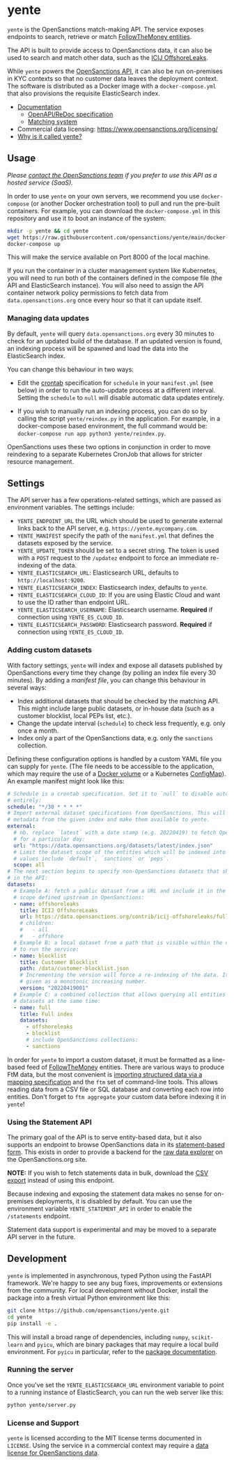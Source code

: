 # yente

`yente` is the OpenSanctions match-making API. The service exposes endpoints to search, retrieve or match [FollowTheMoney entities](https://www.opensanctions.org/docs/entities/). 

The API is built to provide access to OpenSanctions data, it can also be used to search and match other data, such as the [ICIJ OffshoreLeaks](https://github.com/opensanctions/icij-offshoreleaks/blob/master/README.md).

While `yente` powers the [OpenSanctions API](https://api.opensanctions.org), it can also be run on-premises in KYC contexts so that no customer data leaves the deployment context. The software is distributed as a Docker image with a `docker-compose.yml` that also provisions the requisite ElasticSearch index.

* [Documentation](https://www.opensanctions.org/docs/api/)
  * [OpenAPI/ReDoc specification](https://api.opensanctions.org)
  * [Matching system](https://www.opensanctions.org/matcher/)
* Commercial data licensing: https://www.opensanctions.org/licensing/
* [Why is it called yente?](https://www.youtube.com/watch?v=jVGNdB6iEeA)

## Usage

*Please [contact the OpenSanctions team](https://www.opensanctions.org/contact/) if you prefer to use this API as a hosted service (SaaS).*

In order to use `yente` on your own servers, we recommend you use `docker-compose` (or another Docker orchestration tool) to pull and run the pre-built containers. For example, you can download the `docker-compose.yml` in this repository and use it to boot an instance of the system:

```bash
mkdir -p yente && cd yente
wget https://raw.githubusercontent.com/opensanctions/yente/main/docker-compose.yml
docker-compose up
```

This will make the service available on Port 8000 of the local machine.

If you run the container in a cluster management system like Kubernetes, you will need to run both of the containers defined in the compose file (the API and ElasticSearch instance). You will also need to assign the API container network policy permissions to fetch data from `data.opensanctions.org` once every hour so that it can update itself.

### Managing data updates

By default, `yente` will query `data.opensanctions.org` every 30 minutes to check for an updated build of the database. If an updated version is found, an indexing process will be spawned and load the data into the ElasticSearch index.

You can change this behaviour in two ways:

* Edit the [crontab](https://crontab.guru/) specification for `schedule` in your `manifest.yml` (see below) in order to run the auto-update process at a different interval. Setting the `schedule` to `null` will disable automatic data updates entirely.

* If you wish to manually run an indexing process, you can do so by calling the script `yente/reindex.py` in the application. For example, in a docker-compose based environment, the full command would be: `docker-compose run app python3 yente/reindex.py`.

OpenSanctions uses these two options in conjunction in order to move reindexing to a separate Kubernetes CronJob that allows for stricter resource management.

## Settings

The API server has a few operations-related settings, which are passed as environment variables. The settings include:

- ``YENTE_ENDPOINT_URL`` the URL which should be used to generate external links back to
  the API server, e.g. ``https://yente.mycompany.com``.
- ``YENTE_MANIFEST`` specify the path of the `manifest.yml` that defines the datasets exposed by the service.
- ``YENTE_UPDATE_TOKEN`` should be set to a secret string. The token is used with a `POST` request to the `/updatez` endpoint to force an immediate re-indexing of the data.
- ``YENTE_ELASTICSEARCH_URL``: Elasticsearch URL, defaults to `http://localhost:9200`.
- ``YENTE_ELASTICSEARCH_INDEX``: Elasticsearch index, defaults to `yente`.
- ``YENTE_ELASTICSEARCH_CLOUD_ID``: If you are using Elastic Cloud and want to use the ID rather than endpoint URL.
- ``YENTE_ELASTICSEARCH_USERNAME``: Elasticsearch username. **Required** if connection using ``YENTE_ES_CLOUD_ID``.
- ``YENTE_ELASTICSEARCH_PASSWORD``: Elasticsearch password. **Required** if connection using ``YENTE_ES_CLOUD_ID``.

### Adding custom datasets

With factory settings, `yente` will index and expose all datasets published by OpenSanctions every time they change (by polling an index file every 30 minutes). By adding a *manifest file*, you can change this behaviour in several ways:

* Index additional datasets that should be checked by the matching API. This might include large public datasets, or in-house data (such as a customer blocklist, local PEPs list, etc.).
* Change the update interval (`schedule`) to check less frequently, e.g. only once a month.
* Index only a part of the OpenSanctions data, e.g. only the `sanctions` collection.

Defining these configuration options is handled by a custom YAML file you can supply for `yente`. (The file needs to be accessible to the application, which may require the use of a [Docker volume](https://docs.docker.com/storage/volumes/) or a Kubernetes [ConfigMap](https://kubernetes.io/docs/concepts/configuration/configmap/#using-configmaps-as-files-from-a-pod)). An example manifest might look like this:

```yaml
# Schedule is a crontab specification. Set it to `null` to disable automatic updates
# entirely:
schedule: "*/30 * * * *"
# Import external dataset specifications from OpenSanctions. This will fetch the dataset
# metadata from the given index and make them available to yente.
external:
  # nb. replace `latest` with a date stamp (e.g. 20220419) to fetch OpenSanctions data
  # for a particular day:
  url: "https://data.opensanctions.org/datasets/latest/index.json"
  # Limit the dataset scope of the entities which will be indexed into yente. Useful
  # values include `default`, `sanctions` or `peps`.
  scope: all
# The next section begins to specify non-OpenSanctions datasets that should be exposed
# in the API:
datasets:
  # Example A: fetch a public dataset from a URL and include it in the default search
  # scope defined upstream in OpenSanctions:
  - name: offshoreleaks
    title: ICIJ OffshoreLeaks
    url: https://data.opensanctions.org/contrib/icij-offshoreleaks/full-oldb.json
    # children:
    #   - all
    #   - offshore
  # Example B: a local dataset from a path that is visible within the container used
  # to run the service:
  - name: blocklist
    title: Customer Blocklist
    path: /data/customer-blocklist.json
    # Incrementing the version will force a re-indexing of the data. It must be
    # given as a monotonic increasing number.
    version: "20220419001"
  # Example C: a combined collection that allows querying all entities in its member
  # datasets at the same time:
  - name: full
    title: Full index
    datasets:
      - offshoreleaks
      - blocklist
      # include OpenSanctions collections:
      - sanctions
```

In order for `yente` to import a custom dataset, it must be formatted as a line-based feed of [FollowTheMoney](https://docs.alephdata.org/developers/followthemoney) entities. There are various ways to produce FtM data, but the most convenient is [importing structured data via a mapping specification](https://docs.alephdata.org/developers/mappings) and the `ftm` set of command-line tools. This allows reading data from a CSV file or SQL database and converting each row into entities. Don't forget to `ftm aggregate` your custom data before indexing it in `yente`!

### Using the Statement API

The primary goal of the API is to serve entity-based data, but it also supports an endpoint to browse OpenSanctions data in its [statement-based form](https://www.opensanctions.org/docs/statements/). This exists in order to provide a backend for the [raw data explorer](https://www.opensanctions.org/statements/) on the OpenSanctions.org site.

**NOTE:** If you wish to fetch statements data in bulk, download the [CSV export](https://www.opensanctions.org/docs/statements/) instead of using this endpoint.

Because indexing and exposing the statement data makes no sense for on-premises deployments, it is disabled by default. You can use the environment variable ``YENTE_STATEMENT_API`` in order to enable the `/statements` endpoint.

Statement data support is experimental and may be moved to a separate API server in the future.

## Development

`yente` is implemented in asynchronous, typed Python using the FastAPI framework. We're happy to see any bug fixes, improvements or extensions from the community. For local development without Docker, install the package into a fresh virtual Python environment like this:

```bash
git clone https://github.com/opensanctions/yente.git
cd yente
pip install -e .
```

This will install a broad range of dependencies, including `numpy`, `scikit-learn` and `pyicu`, which are binary packages that may require a local build environment. For `pyicu` in particular, refer to the [package documentation](https://pypi.org/project/PyICU/).

### Running the server

Once you've set the ``YENTE_ELASTICSEARCH_URL`` environment variable to point to a running instance of ElasticSearch, you can run the web server like this:

```bash
python yente/server.py
```

### License and Support

``yente`` is licensed according to the MIT license terms documented in ``LICENSE``. Using the service in a commercial context may require a [data license for OpenSanctions data](https://www.opensanctions.org/licensing/).